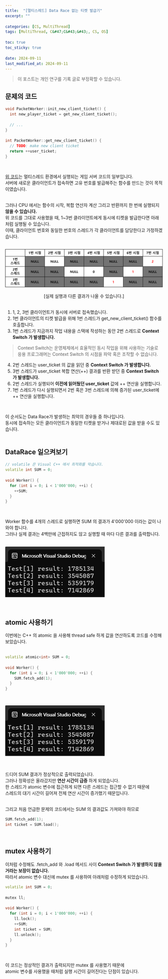 ```yaml
---
title:  "[멀티스레드] Data Race 없는 티켓 발급기"
excerpt: ""

categories: [CS, MultiThread]
tags: [MultiThread, C&#47;C&#43;&#43;, CS, OS]

toc: true
toc_sticky: true
 
date: 2024-09-11
last_modified_at: 2024-09-11
---
```


> 이 포스트는 개인 연구를 기록 글로 부정확할 수 있습니다.

## 문제의 코드 

```c++
void PacketWorker::init_new_client_ticket() {
  int new_player_ticket = get_new_client_ticket();

  // ...
}

int PacketWorker::get_new_client_ticket() {
  // TODO: make new client ticket
  return ++user_ticket;
}
```

<br/>

[위 코드](https://github.com/Mgcllee/PokeHunter/blob/f55dfcb26e4dfe95dd4deed97fe2813522de2eed/PokeHunter_Server/MainServer/PacketWorker.cpp#L91)는 멀티스레드 환경에서 실행되는 게임 서버 코드의 일부입니다.  
서버에 새로운 클라이언트가 접속하면 고유 번호를 발급해주는 함수를 만드는 것이 목적이였습니다.  
<br/>

그러나 CPU 에서는 함수의 시작, 복합 연산자 계산 그리고 반환까지 한 번에 실행되지 **않을 수 있습니다.**  
위 코드를 그대로 사용했을 때, 1~3번 클라이언트에게 동시에 티켓을 발급한다면 아래처럼 실행될 수 있습니다.  
이때, 클라이언트 번호와 동일한 번호의 스레드가 각 클라이언트를 담당한다고 가정하겠습니다.  
<br/>

![DataRace01](/assets/img/MultiThread/DataRace_01.png)  

<center>[실제 실행과 다른 결과가 나올 수 있습니다.]</center>

<br/>

1. 1, 2, 3번 클라이언트가 동시에 서버로 접속했습니다.  
2. 1번 클라이언트의 티켓 발급을 위해 1번 스레드가 get_new_client_ticket() 함수를 호출합니다.  
3. 1번 스레드가 지금까지 작업 내용을 스택에 작성하는 동안 2번 스레드로 **Context Switch 가 발생합니다.**  

> Context Switch는 운영체제에서 효율적인 동시 작업을 위해 사용하는 기술로  
> 응용 프로그래머는 Context Switch 의 시점을 파악 혹은 조작할 수 없습니다.  

4. 2번 스레드는 user_ticket 의 값을 읽던 중 **Context Switch 가 발생합니다.**  
5. 3번 스레드가 user_ticket 복합 연산(++) 결과를 반환 받던 중 **Context Switch 가 발생합니다.**  
6. 2번 스레드가 실행되어 **이전에 읽어뒀던 user_ticket** 값에 ++ 연산을 실행합니다.  
7. 1번 스레드가 다시 실행되면서 2번 혹은 3번 스레드에 의해 증가된 user_ticket에 ++ 연산을 실행합니다.  

<br/>

이 순서도는 Data Race가 발생하는 최악의 경우들 중 하나입니다.  
동시에 접속하는 모든 클라이언트가 동일한 티켓을 받거나 제대로된 값을 받을 수도 있습니다.  
<br/>

## DataRace 일으켜보기

```c++
// volatile 은 Visual C++ 에서 최적화를 막습니다.
volatile int SUM = 0;

void Worker() {
  for (int i = 0; i < 1'000'000; ++i) {
    ++SUM;
  }
}
```
<br/>

Worker 함수를 4개의 스레드로 실행하면 SUM 의 결과가 4'000'000 이라는 값이 나와야 합니다.  
그러나 실제 결과는 4백만에 근접하지도 않고 실행할 때 마다 다른 결과를 출력합니다.  
<br/>

![DataRace_02](/assets/img/MultiThread/DataRace_02.png)  

<br/>

## atomic 사용하기

이번에는 C++ 의 atomic 을 사용해 thread safe 하게 값을 연산하도록 코드를 수정해 보았습니다.  
<br/>

```c++
volatile atomic<int> SUM = 0;

void Worker() {
  for (int i = 0; i < 1'000'000; ++i) {
    SUM.fetch_add(1);
  }
}
```

<br/>

![DataRace_02](/assets/img/MultiThread/DataRace_02.png)  

<br/>

드디어 SUM 결과가 정상적으로 출력되었습니다.  
그러나 정확성은 올라갔지만 **연산 시간이 급증** 하게 되었습니다.  
한 스레드가 atomic 변수에 접근하게 되면 다른 스레드는 접근할 수 없기 때문에  
스레드의 대기 시간이 길어져 전체 연산 시간이 증가했기 때문입니다.  
<br/>

그리고 처음 언급한 문제의 코드에서는 SUM 의 결과값도 가져와야 하므로  

```c++
SUM.fetch_add(1);
int ticket = SUM.load();
```

<br/>

## mutex 사용하기

이처럼 수정해도 .fetch_add 와 .load 메서드 사이 **Context Switch 가 발생하지 않을 거라는 보장이 없습니다.**  
따라서 atomic 변수 대신에 mutex 를 사용하여 아래처럼 수정하게 되었습니다.  

```c++
volatile int SUM = 0;

mutex ll;

void Worker() {
  for (int i = 0; i < 1'000'000; ++i) {
    ll.lock();
    ++SUM;
    int ticket = SUM;
    ll.unlock();
  }
}
```

<br/>

이 코드는 정상적인 결과가 출력되지만 mutex 를 사용했기 때문에  
atomic 변수를 사용했을 때처럼 실행 시간이 길어진다는 단점이 있습니다.  
<br/>
